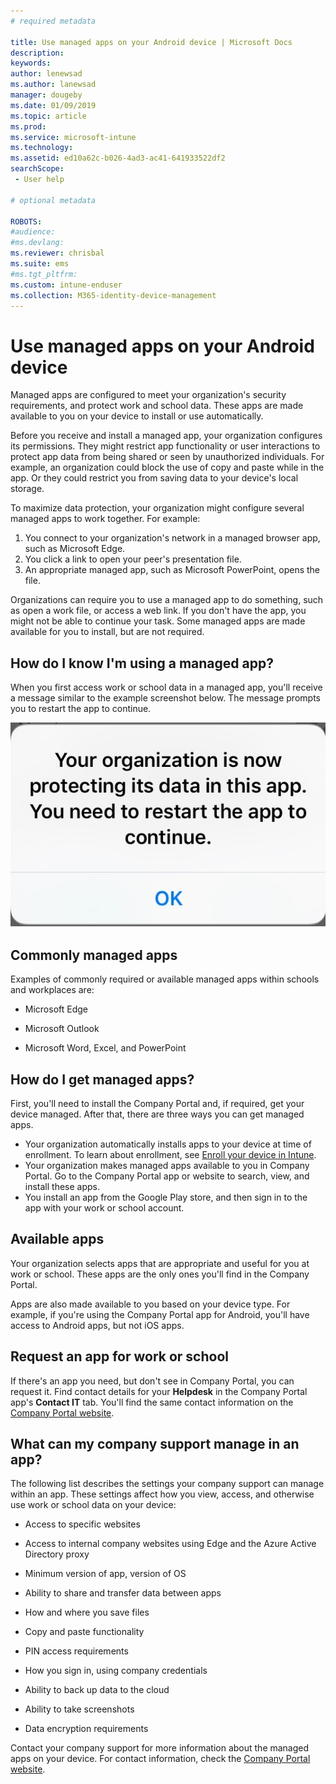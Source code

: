 ```yaml
---
# required metadata

title: Use managed apps on your Android device | Microsoft Docs
description:
keywords:
author: lenewsad
ms.author: lanewsad
manager: dougeby
ms.date: 01/09/2019
ms.topic: article
ms.prod:
ms.service: microsoft-intune
ms.technology:
ms.assetid: ed10a62c-b026-4ad3-ac41-641933522df2
searchScope:
 - User help

# optional metadata

ROBOTS:  
#audience:
#ms.devlang:
ms.reviewer: chrisbal
ms.suite: ems
#ms.tgt_pltfrm:
ms.custom: intune-enduser
ms.collection: M365-identity-device-management
---
```



# Use managed apps on your Android device
Managed apps are configured to meet your organization's security requirements, and protect work and school data. These apps are made available to you on your device to install or use automatically. 

Before you receive and install a managed app, your organization configures its permissions. They might restrict app functionality or user interactions to protect app data from being shared or seen by unauthorized individuals. For example, an organization could block the use of copy and paste while in the app. Or they could restrict you from saving data to your device's local storage.

To maximize data protection, your organization might configure several managed apps to work together. For example:
1. You connect to your organization's network in a managed browser app, such as Microsoft Edge.
2. You click a link to open your peer's presentation file.
3. An appropriate managed app, such as Microsoft PowerPoint, opens the file.

Organizations can require you to use a managed app to do something, such as open a work file, or access a web link. If you don't have the app, you might not be able to continue your task. Some managed apps are made available for you to install, but are not required.

## How do I know I'm using a managed app?
When you first access work or school data in a managed app, you'll receive a message similar to the example screenshot below. The message prompts you to restart the app to continue.

![Screenshot of the message that appears when a user opens a managed app on their device. Message says, "Your organization is not protecting its data in this app. You need to restart the app to continue," followed by an OK button.](./media/managed-apps-message.png)

## Commonly managed apps  
Examples of commonly required or available managed apps within schools and workplaces are:

-   Microsoft Edge

-   Microsoft Outlook

-   Microsoft Word, Excel, and PowerPoint

## How do I get managed apps?
First, you'll need to install the Company Portal and, if required, get your device managed. After that, there are three ways you can get managed apps.
* Your organization automatically installs apps to your device at time of enrollment. To learn about enrollment, see [Enroll your device in Intune](why-enroll-android-device.md).  
* Your organization makes managed apps available to you in Company Portal. Go to the Company Portal app or website to search, view, and install these apps. 
* You install an app from the Google Play store, and then sign in to the app with your work or school account.  

 ## Available apps   
 Your organization selects apps that are appropriate and useful for you at work or school. These apps are the only ones you'll find in the Company Portal.   

 Apps are also made available to you based on your device type. For example, if you're using the Company Portal app for Android, you'll have access to Android apps, but not iOS apps.   

 ## Request an app for work or school   
 If there's an app you need, but don't see in Company Portal, you can request it. Find contact details for your **Helpdesk** in the Company Portal app's **Contact IT** tab. You'll find the same contact information on the [Company Portal website](https://go.microsoft.com/fwlink/?linkid=2010980).   

## What can my company support manage in an app?  
The following list describes the settings your company support can manage within an app. These settings affect how you view, access, and otherwise use work or school data on your device:

* Access to specific websites  

* Access to internal company websites using Edge and the Azure Active Directory proxy  

* Minimum version of app, version of OS

* Ability to share and transfer data between apps  

* How and where you save files  

* Copy and paste functionality  

* PIN access requirements  

* How you sign in, using company credentials  

* Ability to back up data to the cloud  

* Ability to take screenshots  

* Data encryption requirements  

Contact your company support for more information about the managed apps on your device. For contact information, check the [Company Portal website](https://go.microsoft.com/fwlink/?linkid=2010980).
